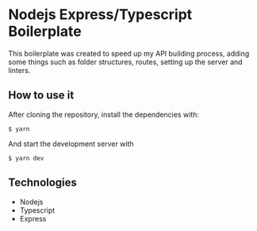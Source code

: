 # Nodejs Express/Typescript Boilerplate

This boilerplate was created to speed up my API building process, adding some things such as folder structures, routes, setting up the server and linters.

## How to use it

After cloning the repository, install the dependencies with:

```
$ yarn
``` 

And start the development server with

```
$ yarn dev
``` 

## Technologies

* Nodejs
* Typescript
* Express